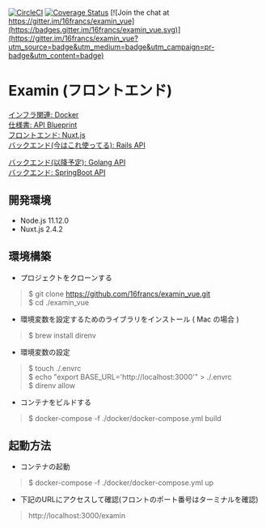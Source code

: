 [![CircleCI](https://circleci.com/gh/16francs/examin_vue.svg?style=shield)](https://circleci.com/gh/16francs/examin_vue)
[![Coverage Status](https://coveralls.io/repos/github/16francs/examin_vue/badge.svg?branch=master)](https://coveralls.io/github/16francs/examin_vue?branch=master)
[![Join the chat at https://gitter.im/16francs/examin_vue](https://badges.gitter.im/16francs/examin_vue.svg)](https://gitter.im/16francs/examin_vue?utm_source=badge&utm_medium=badge&utm_campaign=pr-badge&utm_content=badge)

# Examin (フロントエンド)

[インフラ関連: Docker](https://github.com/16francs/examin)     
[仕様書: API Blueprint](https://github.com/16francs/examin_blueprint)     
[フロントエンド: Nuxt.js](https://github.com/16francs/examin_vue)     
[バックエンド(今はこれ使ってる): Rails API](https://github.com/16francs/examin_rails)   

[バックエンド(以降予定): Golang API](https://github.com/16francs/examin_go)   
[バックエンド: SpringBoot API](https://github.com/16francs/examin_boot)

## 開発環境

* Node.js 11.12.0
* Nuxt.js 2.4.2

## 環境構築

* プロジェクトをクローンする

> $ git clone https://github.com/16francs/examin_vue.git  
> $ cd ./examin_vue

* 環境変数を設定するためのライブラリをインストール ( Mac の場合 )

> $ brew install direnv

* 環境変数の設定

> $ touch ./.envrc  
> $ echo "export BASE_URL='http://localhost:3000'" > ./.envrc  
> $ direnv allow

* コンテナをビルドする

> $ docker-compose -f ./docker/docker-compose.yml build

## 起動方法

* コンテナの起動

> $ docker-compose -f ./docker/docker-compose.yml up

* 下記のURLにアクセスして確認(フロントのポート番号はターミナルを確認)

> http://localhost:3000/examin
